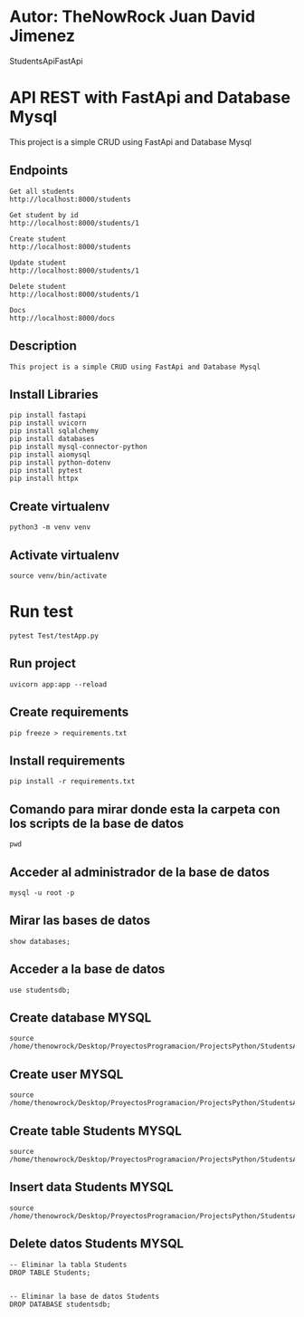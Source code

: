 # Autor: TheNowRock Juan David Jimenez
StudentsApiFastApi
# API REST with FastApi and Database Mysql
This project is a simple CRUD using FastApi and Database Mysql 
## Endpoints

```
Get all students
http://localhost:8000/students

Get student by id
http://localhost:8000/students/1

Create student
http://localhost:8000/students

Update student
http://localhost:8000/students/1

Delete student
http://localhost:8000/students/1

Docs
http://localhost:8000/docs
```

## Description

```
This project is a simple CRUD using FastApi and Database Mysql
```

## Install Libraries

```
pip install fastapi
pip install uvicorn
pip install sqlalchemy
pip install databases
pip install mysql-connector-python
pip install aiomysql
pip install python-dotenv
pip install pytest
pip install httpx
```

## Create virtualenv

```
python3 -m venv venv
```

## Activate virtualenv

```
source venv/bin/activate
```
# Run test
```
pytest Test/testApp.py
```

## Run project

```
uvicorn app:app --reload
```

## Create requirements

```
pip freeze > requirements.txt
```

## Install requirements

```
pip install -r requirements.txt
```

## Comando para mirar donde esta la carpeta con los scripts de la base de datos

```
pwd
```

## Acceder al administrador de la base de datos

```
mysql -u root -p
```

## Mirar las bases de datos

```
show databases;
```

## Acceder a la base de datos

```
use studentsdb;
```

## Create database MYSQL

```
source /home/thenowrock/Desktop/ProyectosProgramacion/ProjectsPython/StudentsApiFastApi/Scripts/01_Create_Data_Base.sql
```

## Create user MYSQL

```
source /home/thenowrock/Desktop/ProyectosProgramacion/ProjectsPython/StudentsApiFastApi/Scripts/02_Create_User.sql
```

## Create table Students MYSQL

```
source /home/thenowrock/Desktop/ProyectosProgramacion/ProjectsPython/StudentsApiFastApi/Scripts/03_Tab_Students.sql
```

## Insert data Students MYSQL

```
source /home/thenowrock/Desktop/ProyectosProgramacion/ProjectsPython/StudentsApiFastApi/Scripts/04_Ins_Student.sql
```

## Delete datos Students MYSQL

```
-- Eliminar la tabla Students
DROP TABLE Students;


-- Eliminar la base de datos Students
DROP DATABASE studentsdb;
```
